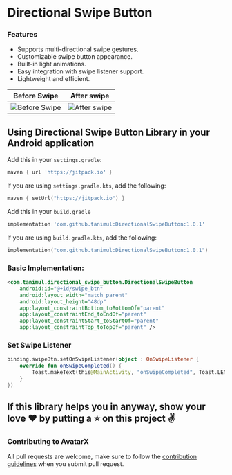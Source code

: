 # Directional Swipe Button

### Features
* Supports multi-directional swipe gestures.
* Customizable swipe button appearance.
* Built-in light animations.
* Easy integration with swipe listener support.
* Lightweight and efficient.

Before Swipe  | After swipe
-------------  | -------------  
![Before Swipe](https://github.com/user-attachments/assets/5fc8de3e-70d7-4418-8bdd-cdd2a82e7984) | ![After swipe](https://github.com/user-attachments/assets/03c4b814-d8c5-4c1a-8063-14aa7f7e4351)



## Using Directional Swipe Button Library in your Android application

Add this in your `settings.gradle`:
```groovy
maven { url 'https://jitpack.io' }
```

If you are using `settings.gradle.kts`, add the following:
```kotlin
maven { setUrl("https://jitpack.io") }
```

Add this in your `build.gradle`
```groovy
implementation 'com.github.tanimul:DirectionalSwipeButton:1.0.1'
```

If you are using `build.gradle.kts`, add the following:
```kotlin
implementation("com.github.tanimul:DirectionalSwipeButton:1.0.1")
```

### Basic Implementation:
```xml
<com.tanimul.directional_swipe_button.DirectionalSwipeButton
    android:id="@+id/swipe_btn"
    android:layout_width="match_parent"
    android:layout_height="48dp"
    app:layout_constraintBottom_toBottomOf="parent"
    app:layout_constraintEnd_toEndOf="parent"
    app:layout_constraintStart_toStartOf="parent"
    app:layout_constraintTop_toTopOf="parent" />
```

### Set Swipe Listener
```kotlin
binding.swipeBtn.setOnSwipeListener(object : OnSwipeListener {
    override fun onSwipeCompleted() {
        Toast.makeText(this@MainActivity, "onSwipeCompleted", Toast.LENGTH_LONG).show()
    }
})
```
## If this library helps you in anyway, show your love :heart: by putting a :star: on this project :v:

### Contributing to AvatarX
All pull requests are welcome, make sure to follow the [contribution guidelines](CONTRIBUTING.md)
when you submit pull request.
